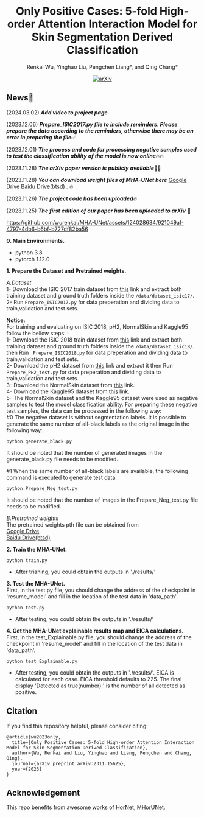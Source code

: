 <div id="top" align="center">

# Only Positive Cases: 5-fold High-order Attention Interaction Model for Skin Segmentation Derived Classification
  
  Renkai Wu, Yinghao Liu, Pengchen Liang*, and Qing Chang* </br>
  
  [![arXiv](https://img.shields.io/badge/arXiv-2311.15625-b31b1b.svg)](https://arxiv.org/abs/2311.15625)

</div>

## News🚀
(2024.03.02) ***Add video to project page***

(2023.12.06) ***Prepare_ISIC2017.py file to include reminders. Please prepare the data according to the reminders, otherwise there may be an error in preparing the file***✅

(2023.12.01) ***The process and code for processing negative samples used to test the classification ability of the model is now online***🔥🔥

(2023.11.28) ***The arXiv paper version is publicly available***📃📃

(2023.11.28) ***You can download weight files of MHA-UNet here*** [Google Drive](https://drive.google.com/file/d/1LffUUhT1eiSVeLAOlLCg_cBbOjSaaows/view?usp=sharing) [Baidu Drive(btsd)](https://pan.baidu.com/s/1NjkumS8LaHJtTbOZxfqtkQ) . 🔥

(2023.11.26) ***The project code has been uploaded***🔥

(2023.11.25) ***The first edition of our paper has been uploaded to arXiv*** 📃



https://github.com/wurenkai/MHA-UNet/assets/124028634/921049af-4797-4db6-b6bf-b727df82ba56



**0. Main Environments.**
- python 3.8
- pytorch 1.12.0

**1. Prepare the Dataset and Pretrained weights.**</br>

*A.Dataset* </br>
1- Download the ISIC 2017 train dataset from [this](https://challenge.isic-archive.com/data) link and extract both training dataset and ground truth folders inside the `/data/dataset_isic17/`. </br>
2- Run `Prepare_ISIC2017.py` for data preperation and dividing data to train,validation and test sets. </br>

**Notice:**</br>
For training and evaluating on ISIC 2018, pH2, NormalSkin and Kaggle95 follow the bellow steps: :</br>
1- Download the ISIC 2018 train dataset from [this](https://challenge.isic-archive.com/data) link and extract both training dataset and ground truth folders inside the `/data/dataset_isic18/`. </br> then Run ` Prepare_ISIC2018.py` for data preperation and dividing data to train,validation and test sets. </br>
2- Download the pH2 dataset from [this](https://www.dropbox.com/s/k88qukc20ljnbuo/PH2Dataset.rar) link and extract it then Run ` Prepare_PH2_test.py` for data preperation and dividing data to train,validation and test sets. </br>
3- Download the NormalSkin dataset from [this](https://universe.roboflow.com/janitha-prathapa/normalskin) link. </br>
4- Download the Kaggle95 dataset from [this](https://www.kaggle.com/datasets/ahdasdwdasd/our-normal-skin/data) link. </br>
5- The NormalSkin dataset and the Kaggle95 dataset were used as negative samples to test the model classification ability. For preparing these negative test samples, the data can be processed in the following way: </br>
#0 The negative dataset is without segmentation labels. It is possible to generate the same number of all-black labels as the original image in the following way: </br>
```
python generate_black.py
```
It should be noted that the number of generated images in the generate_black.py file needs to be modified. </br>

#1 When the same number of all-black labels are available, the following command is executed to generate test data: </br>
```
python Prepare_Neg_test.py
```
It should be noted that the number of images in the Prepare_Neg_test.py file needs to be modified. </br>

*B.Pretrained weights* </br>
The pretrained weights pth file can be obtained from  </br>
[Google Drive](https://drive.google.com/file/d/1LffUUhT1eiSVeLAOlLCg_cBbOjSaaows/view?usp=sharing). </br>
[Baidu Drive(btsd)](https://pan.baidu.com/s/1NjkumS8LaHJtTbOZxfqtkQ) </br>

**2. Train the MHA-UNet.** </br>
```
python train.py
```
- After trianing, you could obtain the outputs in './results/'

**3. Test the MHA-UNet.** </br>
First, in the test.py file, you should change the address of the checkpoint in 'resume_model' and fill in the location of the test data in 'data_path'.
```
python test.py
```
- After testing, you could obtain the outputs in './results/' </br>

**4. Get the MHA-UNet explainable results map and EICA calculations.** </br>
First, in the test_Explainable.py file, you should change the address of the checkpoint in 'resume_model' and fill in the location of the test data in 'data_path'.
```
python test_Explainable.py
```
- After testing, you could obtain the outputs in './results/'. EICA is calculated for each case. EICA threshold defaults to 225. The final display 'Detected as true(number):' is the number of all detected as positive. </br>

## Citation
If you find this repository helpful, please consider citing:
```
@article{wu2023only,
  title={Only Positive Cases: 5-fold High-order Attention Interaction Model for Skin Segmentation Derived Classification},
  author={Wu, Renkai and Liu, Yinghao and Liang, Pengchen and Chang, Qing},
  journal={arXiv preprint arXiv:2311.15625},
  year={2023}
}
```

## Acknowledgement </br>
This repo benefits from awesome works of [HorNet](https://github.com/raoyongming/HorNet), [MHorUNet](https://github.com/wurenkai/MHorUNet).


